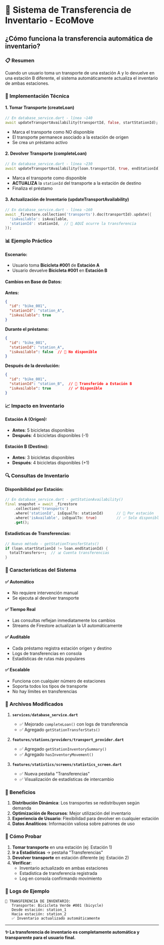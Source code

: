 # 🔄 Sistema de Transferencia de Inventario - EcoMove

## ¿Cómo funciona la transferencia automática de inventario?

### 📋 Resumen
Cuando un usuario toma un transporte de una estación A y lo devuelve en una estación B diferente, el sistema automáticamente actualiza el inventario de ambas estaciones.

### 🔧 Implementación Técnica

#### 1. **Tomar Transporte (createLoan)**
```dart
// En database_service.dart - línea ~140
await updateTransportAvailability(transportId, false, startStationId);
```
- Marca el transporte como NO disponible
- El transporte permanece asociado a la estación de origen
- Se crea un préstamo activo

#### 2. **Devolver Transporte (completeLoan)**
```dart
// En database_service.dart - línea ~230
await updateTransportAvailability(loan.transportId, true, endStationId);
```
- Marca el transporte como disponible
- **ACTUALIZA** la `stationId` del transporte a la estación de destino
- Finaliza el préstamo

#### 3. **Actualización de Inventario (updateTransportAvailability)**
```dart
// En database_service.dart - línea ~160
await _firestore.collection('transports').doc(transportId).update({
  'isAvailable': isAvailable,
  'stationId': stationId,  // 🔑 AQUÍ ocurre la transferencia
});
```

### 📊 Ejemplo Práctico

#### Escenario:
- Usuario toma **Bicicleta #001** de **Estación A**
- Usuario devuelve **Bicicleta #001** en **Estación B**

#### Cambios en Base de Datos:

**Antes:**
```json
{
  "id": "bike_001",
  "stationId": "station_A",
  "isAvailable": true
}
```

**Durante el préstamo:**
```json
{
  "id": "bike_001", 
  "stationId": "station_A",
  "isAvailable": false  // 🚫 No disponible
}
```

**Después de la devolución:**
```json
{
  "id": "bike_001",
  "stationId": "station_B",  // 🔄 Transferido a Estación B
  "isAvailable": true        // ✅ Disponible
}
```

### 📈 Impacto en Inventario

#### Estación A (Origen):
- **Antes**: 5 bicicletas disponibles
- **Después**: 4 bicicletas disponibles (-1)

#### Estación B (Destino):
- **Antes**: 3 bicicletas disponibles  
- **Después**: 4 bicicletas disponibles (+1)

### 🔍 Consultas de Inventario

#### Disponibilidad por Estación:
```dart
// En database_service.dart - getStationAvailability()
final snapshot = await _firestore
    .collection('transports')
    .where('stationId', isEqualTo: stationId)      // 🎯 Por estación
    .where('isAvailable', isEqualTo: true)         // ✅ Solo disponibles
    .get();
```

#### Estadísticas de Transferencias:
```dart
// Nuevo método - getStationTransferStats()
if (loan.startStationId != loan.endStationId) {
  totalTransfers++;  // 📊 Cuenta transferencias
}
```

### 🚀 Características del Sistema

#### ✅ **Automático**
- No requiere intervención manual
- Se ejecuta al devolver transporte

#### ✅ **Tiempo Real**
- Las consultas reflejan inmediatamente los cambios
- Streams de Firestore actualizan la UI automáticamente

#### ✅ **Auditable**
- Cada préstamo registra estación origen y destino
- Logs de transferencias en consola
- Estadísticas de rutas más populares

#### ✅ **Escalable**
- Funciona con cualquier número de estaciones
- Soporta todos los tipos de transporte
- No hay límites en transferencias

### 🔧 Archivos Modificados

1. **`services/database_service.dart`**
   - ✅ Mejorado `completeLoan()` con logs de transferencia
   - ✅ Agregado `getStationTransferStats()`

2. **`features/stations/providers/transport_provider.dart`**
   - ✅ Agregado `getStationInventorySummary()`
   - ✅ Agregado `hasInventoryMovement()`

3. **`features/statistics/screens/statistics_screen.dart`**
   - ✅ Nueva pestaña "Transferencias"
   - ✅ Visualización de estadísticas de intercambio

### 🎯 Beneficios

1. **Distribución Dinámica**: Los transportes se redistribuyen según demanda
2. **Optimización de Recursos**: Mejor utilización del inventario
3. **Experiencia de Usuario**: Flexibilidad para devolver en cualquier estación
4. **Datos Analíticos**: Información valiosa sobre patrones de uso

### 🧪 Cómo Probar

1. **Tomar transporte** en una estación (ej: Estación 1)
2. **Ir a Estadísticas** → pestaña "Transferencias"
3. **Devolver transporte** en estación diferente (ej: Estación 2)
4. **Verificar**:
   - Inventario actualizado en ambas estaciones
   - Estadística de transferencia registrada
   - Log en consola confirmando movimiento

### 📝 Logs de Ejemplo

```
🔄 TRANSFERENCIA DE INVENTARIO:
   Transporte: Bicicleta Verde #001 (bicycle)
   Desde estación: station_1
   Hacia estación: station_2
   ✅ Inventario actualizado automáticamente
```

---

**✨ La transferencia de inventario es completamente automática y transparente para el usuario final.**
